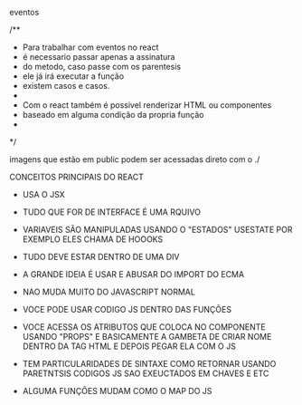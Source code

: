 eventos

/**
 * Para trabalhar com eventos no react
 * é necessario passar apenas a assinatura
 * do metodo, caso passe com os parentesis
 * ele já irá executar a função
 * existem casos e casos.
 * 
 * Com o react também é possivel renderizar HTML ou componentes
 * baseado em alguma condição da propria função
 * 
 */

 imagens que estão em public podem ser acessadas direto com o ./


 CONCEITOS PRINCIPAIS DO REACT
  - USA O JSX
  - TUDO QUE FOR DE INTERFACE É UMA RQUIVO
  - VARIAVEIS SÃO MANIPULADAS USANDO O "ESTADOS" USESTATE POR EXEMPLO ELES CHAMA DE HOOOKS
  - TUDO DEVE ESTAR DENTRO DE UMA DIV
  - A GRANDE IDEIA É USAR E ABUSAR DO IMPORT DO ECMA

  - NAO MUDA MUITO DO JAVASCRIPT NORMAL
  - VOCE PODE USAR CODIGO JS DENTRO DAS FUNÇÕES
  - VOCE ACESSA OS ATRIBUTOS QUE COLOCA NO COMPONENTE USANDO "PROPS" E BASICAMENTE A GAMBETA DE CRIAR NOME DENTRO DA TAG HTML E DEPOIS PEGAR ELA COM O JS

  - TEM PARTICULARIDADES DE SINTAXE COMO RETORNAR USANDO PARETNTSIS CODIGOS JS SAO EXEUCTADOS EM CHAVES E ETC
  - ALGUMA FUNÇÕES MUDAM COMO O MAP DO JS